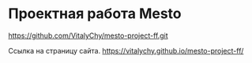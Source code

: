 # Проектная работа Mesto

https://github.com/VitalyChy/mesto-project-ff.git


Ссылка на страницу сайта.
https://vitalychy.github.io/mesto-project-ff/

